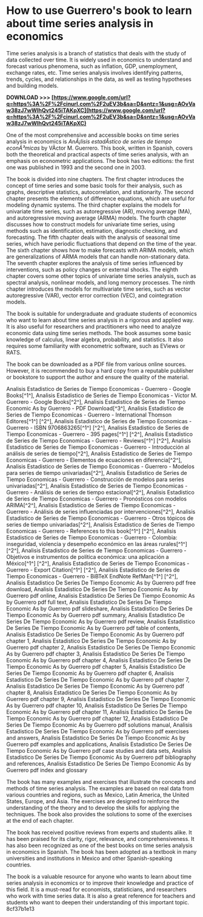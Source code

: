# How to use Guerrero's book to learn about time series analysis in economics
 
Time series analysis is a branch of statistics that deals with the study of data collected over time. It is widely used in economics to understand and forecast various phenomena, such as inflation, GDP, unemployment, exchange rates, etc. Time series analysis involves identifying patterns, trends, cycles, and relationships in the data, as well as testing hypotheses and building models.
 
**DOWNLOAD &gt;&gt;&gt; [https://www.google.com/url?q=https%3A%2F%2Fcinurl.com%2F2uEV3b&sa=D&sntz=1&usg=AOvVaw38zJ7wWIhQvt245iTAKpXC](https://www.google.com/url?q=https%3A%2F%2Fcinurl.com%2F2uEV3b&sa=D&sntz=1&usg=AOvVaw38zJ7wWIhQvt245iTAKpXC)**


 
One of the most comprehensive and accessible books on time series analysis in economics is *AnÃ¡lisis estadÃ­stico de series de tiempo econÃ³micas* by VÃ­ctor M. Guerrero. This book, written in Spanish, covers both the theoretical and practical aspects of time series analysis, with an emphasis on econometric applications. The book has two editions: the first one was published in 1993 and the second one in 2003.
 
The book is divided into nine chapters. The first chapter introduces the concept of time series and some basic tools for their analysis, such as graphs, descriptive statistics, autocorrelation, and stationarity. The second chapter presents the elements of difference equations, which are useful for modeling dynamic systems. The third chapter explains the models for univariate time series, such as autoregressive (AR), moving average (MA), and autoregressive moving average (ARMA) models. The fourth chapter discusses how to construct models for univariate time series, using methods such as identification, estimation, diagnostic checking, and forecasting. The fifth chapter deals with the analysis of seasonal time series, which have periodic fluctuations that depend on the time of the year. The sixth chapter shows how to make forecasts with ARIMA models, which are generalizations of ARMA models that can handle non-stationary data. The seventh chapter explores the analysis of time series influenced by interventions, such as policy changes or external shocks. The eighth chapter covers some other topics of univariate time series analysis, such as spectral analysis, nonlinear models, and long memory processes. The ninth chapter introduces the models for multivariate time series, such as vector autoregressive (VAR), vector error correction (VEC), and cointegration models.
 
The book is suitable for undergraduate and graduate students of economics who want to learn about time series analysis in a rigorous and applied way. It is also useful for researchers and practitioners who need to analyze economic data using time series methods. The book assumes some basic knowledge of calculus, linear algebra, probability, and statistics. It also requires some familiarity with econometric software, such as EViews or RATS.
 
The book can be downloaded as a PDF file from various online sources. However, it is recommended to buy a hard copy from a reputable publisher or bookstore to support the author and ensure the quality of the material.
 
Analisis Estadistico de Series de Tiempo Economicas - Guerrero - Google Books[^1^],  Analisis Estadistico de Series de Tiempo Economicas - Víctor M. Guerrero - Google Books[^2^],  Analisis Estadistico de Series de Tiempo Economic As by Guerrero - PDF Download[^3^],  Analisis Estadistico de Series de Tiempo Economicas - Guerrero - International Thomson Editores[^1^] [^2^],  Analisis Estadistico de Series de Tiempo Economicas - Guerrero - ISBN 9706863265[^1^] [^2^],  Analisis Estadistico de Series de Tiempo Economicas - Guerrero - 395 pages[^1^] [^2^],  Analisis Estadistico de Series de Tiempo Economicas - Guerrero - Reviews[^1^] [^2^],  Analisis Estadistico de Series de Tiempo Economicas - Guerrero - Introducción al análisis de series de tiempo[^2^],  Analisis Estadistico de Series de Tiempo Economicas - Guerrero - Elementos de ecuaciones en diferencia[^2^],  Analisis Estadistico de Series de Tiempo Economicas - Guerrero - Modelos para series de tiempo univariadas[^2^],  Analisis Estadistico de Series de Tiempo Economicas - Guerrero - Construcción de modelos para series univariadas[^2^],  Analisis Estadistico de Series de Tiempo Economicas - Guerrero - Análisis de series de tiempo estacional[^2^],  Analisis Estadistico de Series de Tiempo Economicas - Guerrero - Pronósticos con modelos ARIMA[^2^],  Analisis Estadistico de Series de Tiempo Economicas - Guerrero - Análisis de series influenciadas por intervenciones[^2^],  Analisis Estadistico de Series de Tiempo Economicas - Guerrero - Otros tópicos de series de tiempo univariadas[^2^],  Analisis Estadistico de Series de Tiempo Economicas - Guerrero - References to this book[^1^] [^2^],  Analisis Estadistico de Series de Tiempo Economicas - Guerrero - Colombia: inseguridad, violencia y desempeño económico en las áreas rurales[^1^] [^2^],  Analisis Estadistico de Series de Tiempo Economicas - Guerrero - Objetivos e instrumentos de política económica: una aplicación a México[^1^] [^2^],  Analisis Estadistico de Series de Tiempo Economicas - Guerrero - Export Citation[^1^] [^2^],  Analisis Estadistico de Series de Tiempo Economicas - Guerrero - BiBTeX EndNote RefMan[^1^] [^2^],  Analisis Estadistico De Series De Tiempo Economic As by Guerrero pdf free download,  Analisis Estadistico De Series De Tiempo Economic As by Guerrero pdf online,  Analisis Estadistico De Series De Tiempo Economic As by Guerrero pdf full text,  Analisis Estadistico De Series De Tiempo Economic As by Guerrero pdf slideshare,  Analisis Estadistico De Series De Tiempo Economic As by Guerrero pdf summary,  Analisis Estadistico De Series De Tiempo Economic As by Guerrero pdf review,  Analisis Estadistico De Series De Tiempo Economic As by Guerrero pdf table of contents,  Analisis Estadistico De Series De Tiempo Economic As by Guerrero pdf chapter 1,  Analisis Estadistico De Series De Tiempo Economic As by Guerrero pdf chapter 2,  Analisis Estadistico De Series De Tiempo Economic As by Guerrero pdf chapter 3,  Analisis Estadistico De Series De Tiempo Economic As by Guerrero pdf chapter 4,  Analisis Estadistico De Series De Tiempo Economic As by Guerrero pdf chapter 5,  Analisis Estadistico De Series De Tiempo Economic As by Guerrero pdf chapter 6,  Analisis Estadistico De Series De Tiempo Economic As by Guerrero pdf chapter 7,  Analisis Estadistico De Series De Tiempo Economic As by Guerrero pdf chapter 8,  Analisis Estadistico De Series De Tiempo Economic As by Guerrero pdf chapter 9,  Analisis Estadistico De Series De Tiempo Economic As by Guerrero pdf chapter 10,  Analisis Estadistico De Series De Tiempo Economic As by Guerrero pdf chapter 11,  Analisis Estadistico De Series De Tiempo Economic As by Guerrero pdf chapter 12,  Analisis Estadistico De Series De Tiempo Economic As by Guerrero pdf solutions manual,  Analisis Estadistico De Series De Tiempo Economic As by Guerrero pdf exercises and answers,  Analisis Estadistico De Series De Tiempo Economic As by Guerrero pdf examples and applications,  Analisis Estadistico De Series De Tiempo Economic As by Guerrero pdf case studies and data sets,  Analisis Estadistico De Series De Tiempo Economic As by Guerrero pdf bibliography and references,  Analisis Estadistico De Series De Tiempo Economic As by Guerrero pdf index and glossary
  
The book has many examples and exercises that illustrate the concepts and methods of time series analysis. The examples are based on real data from various countries and regions, such as Mexico, Latin America, the United States, Europe, and Asia. The exercises are designed to reinforce the understanding of the theory and to develop the skills for applying the techniques. The book also provides the solutions to some of the exercises at the end of each chapter.
 
The book has received positive reviews from experts and students alike. It has been praised for its clarity, rigor, relevance, and comprehensiveness. It has also been recognized as one of the best books on time series analysis in economics in Spanish. The book has been adopted as a textbook in many universities and institutions in Mexico and other Spanish-speaking countries.
 
The book is a valuable resource for anyone who wants to learn about time series analysis in economics or to improve their knowledge and practice of this field. It is a must-read for economists, statisticians, and researchers who work with time series data. It is also a great reference for teachers and students who want to deepen their understanding of this important topic.
 8cf37b1e13
 

